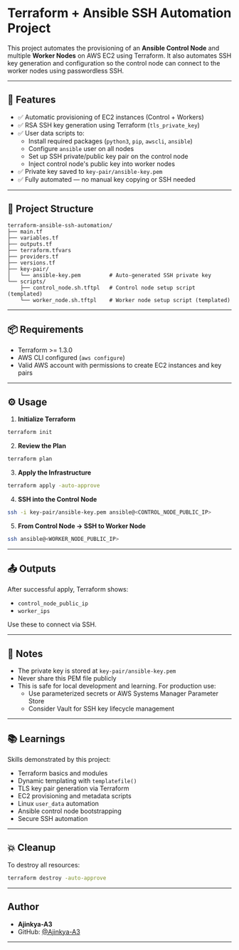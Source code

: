 # Terraform + Ansible SSH Automation Project

This project automates the provisioning of an **Ansible Control Node** and multiple **Worker Nodes** on AWS EC2 using Terraform. It also automates SSH key generation and configuration so the control node can connect to the worker nodes using passwordless SSH.

---

## 🚀 Features

- ✅ Automatic provisioning of EC2 instances (Control + Workers)
- ✅ RSA SSH key generation using Terraform (`tls_private_key`)
- ✅ User data scripts to:
  - Install required packages (`python3`, `pip`, `awscli`, `ansible`)
  - Configure `ansible` user on all nodes
  - Set up SSH private/public key pair on the control node
  - Inject control node's public key into worker nodes
- ✅ Private key saved to `key-pair/ansible-key.pem`
- ✅ Fully automated — no manual key copying or SSH needed

---

## 📁 Project Structure

```
terraform-ansible-ssh-automation/
├── main.tf
├── variables.tf
├── outputs.tf
├── terraform.tfvars
├── providers.tf
├── versions.tf
├── key-pair/
│   └── ansible-key.pem         # Auto-generated SSH private key
└── scripts/
    ├── control_node.sh.tftpl   # Control node setup script (templated)
    └── worker_node.sh.tftpl    # Worker node setup script (templated)
```

---

## 📦 Requirements

- Terraform >= 1.3.0
- AWS CLI configured (`aws configure`)
- Valid AWS account with permissions to create EC2 instances and key pairs

---

## ⚙️ Usage

1. **Initialize Terraform**

```bash
terraform init
```

2. **Review the Plan**

```bash
terraform plan
```

3. **Apply the Infrastructure**

```bash
terraform apply -auto-approve
```

4. **SSH into the Control Node**

```bash
ssh -i key-pair/ansible-key.pem ansible@<CONTROL_NODE_PUBLIC_IP>
```

5. **From Control Node → SSH to Worker Node**

```bash
ssh ansible@<WORKER_NODE_PUBLIC_IP>
```

---

## 📤 Outputs

After successful apply, Terraform shows:

- `control_node_public_ip`
- `worker_ips`

Use these to connect via SSH.

---

## 🔐 Notes

- The private key is stored at `key-pair/ansible-key.pem`
- Never share this PEM file publicly
- This is safe for local development and learning. For production use:
  - Use parameterized secrets or AWS Systems Manager Parameter Store
  - Consider Vault for SSH key lifecycle management

---

## 📚 Learnings

Skills demonstrated by this project:

- Terraform basics and modules
- Dynamic templating with `templatefile()`
- TLS key pair generation via Terraform
- EC2 provisioning and metadata scripts
- Linux `user_data` automation
- Ansible control node bootstrapping
- Secure SSH automation

---

## 💥 Cleanup

To destroy all resources:

```bash
terraform destroy -auto-approve
```

---


##  Author

- **Ajinkya-A3**
- GitHub: [@Ajinkya-A3](https://github.com/Ajinkya-A3)

---